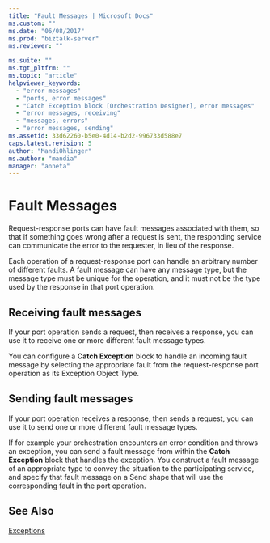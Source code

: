 ```yaml
---
title: "Fault Messages | Microsoft Docs"
ms.custom: ""
ms.date: "06/08/2017"
ms.prod: "biztalk-server"
ms.reviewer: ""

ms.suite: ""
ms.tgt_pltfrm: ""
ms.topic: "article"
helpviewer_keywords: 
  - "error messages"
  - "ports, error messages"
  - "Catch Exception block [Orchestration Designer], error messages"
  - "error messages, receiving"
  - "messages, errors"
  - "error messages, sending"
ms.assetid: 33d62260-b5e0-4d14-b2d2-996733d588e7
caps.latest.revision: 5
author: "MandiOhlinger"
ms.author: "mandia"
manager: "anneta"
---
```

# Fault Messages
Request-response ports can have fault messages associated with them, so that if something goes wrong after a request is sent, the responding service can communicate the error to the requester, in lieu of the response.  
  
 Each operation of a request-response port can handle an arbitrary number of different faults. A fault message can have any message type, but the message type must be unique for the operation, and it must not be the type used by the response in that port operation.  
  
## Receiving fault messages  
 If your port operation sends a request, then receives a response, you can use it to receive one or more different fault message types.  
  
 You can configure a **Catch Exception** block to handle an incoming fault message by selecting the appropriate fault from the request-response port operation as its Exception Object Type.  
  
## Sending fault messages  
 If your port operation receives a response, then sends a request, you can use it to send one or more different fault message types.  
  
 If for example your orchestration encounters an error condition and throws an exception, you can send a fault message from within the **Catch Exception** block that handles the exception. You construct a fault message of an appropriate type to convey the situation to the participating service, and specify that fault message on a Send shape that will use the corresponding fault in the port operation.  
  
## See Also  
 [Exceptions](../core/exceptions.md)
